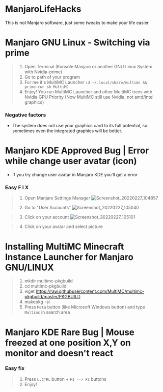 # ManjaroLifeHacks
This is not Manjaro software, just some tweaks to make your life easier


# Manjaro GNU Linux - Switching via prime
> 1. Open Terminal (Konsole Manjaro or another GNU Linux System with Nvidia-prime)
> 2. Go to path of your program
> 3. For me it's MultiMC Launcher `cd ~/.local/share/multimc && prime-run sh MultiMC`
> 4. Enjoy! You run MultiMC Launcher and other MultiMC trees with Nvidia GPU Priority (Now MultiMC still use Nvidia, not amd/intel graphics)

### Negative factors

- The system does not use your graphics card to its full potential, so sometimes even the integrated graphics will be better.

# Manjaro KDE Approved Bug | Error while change user avatar (icon)

- If you try change user avatar in Manjaro KDE you'll get a error

### Easy F I X
> 1. Open Manjaro Settings Manager ![Screenshot_20220227_104857](https://user-images.githubusercontent.com/77334306/155873505-b2aaa230-eff5-48dd-a161-1723f2f8de64.png)
> 
> 2. Go to "User Accounts" ![Screenshot_20220227_105040](https://user-images.githubusercontent.com/77334306/155873560-6e9956cb-f518-4f76-b8a5-179908ecf748.png)
 
> 3. Click on your account ![Screenshot_20220227_105101](https://user-images.githubusercontent.com/77334306/155873573-b94094c8-ee2c-4264-90f3-c6248cae1eaf.png)

> 4. Click on your avatar and select picture

# Installing MultiMC Minecraft Instance Launcher for Manjaro GNU/LINUX

> 1. mkdir multimc-pkgbuild
> 2. cd multimc-pkgbuild
> 3. wget https://raw.githubusercontent.com/MultiMC/multimc-pkgbuild/master/PKGBUILD
> 4. makepkg -si
> 5. Press `Meta` button (like Microsoft Windows button) and type `Multimc` in search area

# Manjaro KDE Rare Bug | Mouse freezed at one position X,Y on monitor and doesn't react

### Easy fix
> 1. Press `L.CTRL` button + `F1 --> F2` buttons
> 2. Enjoy!


